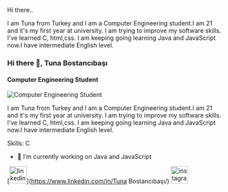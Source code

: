 Hi there..

I am Tuna from Turkey and I am a Computer Engineering student.I am 21 and it's my first year at university. I am trying to improve my software skills. I've learned C, html,css. I am keeping going learning Java and JavaScript now.I have intermediate English level.


### Hi there 👋, Tuna Bostancıbaşı
#### Computer Engineering Student
![Computer Engineering Student](https://cdn-images-1.medium.com/fit/t/1600/480/1*jBfA3sQNQCZoMt5MLL8wkw.jpeg)

I am Tuna from Turkey and I am a Computer Engineering student.I am 21 and it's my first year at university. I am trying to improve my software skills. I've learned C, html,css. I am keeping going learning Java and JavaScript now.I have intermediate English level.

Skills: C

- 🔭 I’m currently working on Java and JavaScript 


[<img src='https://cdn.jsdelivr.net/npm/simple-icons@3.0.1/icons/linkedin.svg' alt='linkedin' height='40'>](https://www.linkedin.com/in/Tuna Bostancıbaşı/)  [<img src='https://cdn.jsdelivr.net/npm/simple-icons@3.0.1/icons/instagram.svg' alt='instagram' height='40'>](https://www.instagram.com/tuna.bstcn/)  

